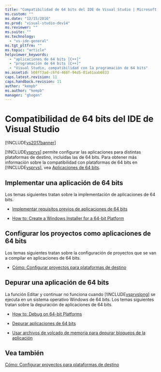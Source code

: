 ```yaml
---
title: "Compatibilidad de 64 bits del IDE de Visual Studio | Microsoft Docs"
ms.custom: ""
ms.date: "12/15/2016"
ms.prod: "visual-studio-dev14"
ms.reviewer: ""
ms.suite: ""
ms.technology: 
  - "vs-ide-general"
ms.tgt_pltfrm: ""
ms.topic: "article"
helpviewer_keywords: 
  - "aplicaciones de 64 bits [C++]"
  - "programación de 64 bits [C++]"
  - "Visual Studio, compatibilidad con la programación de 64 bits"
ms.assetid: b08ff3ad-c6fd-468f-94d5-01a61aab6833
caps.latest.revision: 11
caps.handback.revision: 11
author: "kempb"
ms.author: "kempb"
manager: "ghogen"
---
```

# Compatibilidad de 64 bits del IDE de Visual Studio
[!INCLUDE[vs2017banner](../code-quality/includes/vs2017banner.md)]

[!INCLUDE[vsprvs](../code-quality/includes/vsprvs_md.md)] permite configurar las aplicaciones para distintas plataformas de destino, incluidas las de 64 bits.  Para obtener más información sobre la compatibilidad con plataformas de 64 bits en [!INCLUDE[vsprvs](../code-quality/includes/vsprvs_md.md)], vea [Aplicaciones de 64 bits](../Topic/64-bit%20Applications.md).  
  
## Implementar una aplicación de 64 bits  
 Los temas siguientes tratan sobre la implementación de aplicaciones de 64 bits.  
  
-   [Implementar requisitos previos de aplicaciones de 64 bits](../deployment/deploying-prerequisites-for-64-bit-applications.md)  
  
-   [How to: Create a Windows Installer for a 64\-bit Platform](http://msdn.microsoft.com/es-es/232bfc64-f99a-4cc6-9806-ba70bb9a09ff)  
  
## Configurar los proyectos como aplicaciones de 64 bits  
 Los temas siguientes tratan sobre la configuración de proyectos que se van a compilar en aplicaciones de 64 bits.  
  
-   [Cómo: Configurar proyectos para plataformas de destino](../ide/how-to-configure-projects-to-target-platforms.md)  
  
## Depurar una aplicación de 64 bits  
 La función Editar y continuar no funciona cuando [!INCLUDE[vsprvslong](../code-quality/includes/vsprvslong_md.md)] se ejecuta en un sistema operativo Windows de 64 bits.  Los temas siguientes tratan sobre la depuración de aplicaciones de 64 bits.  
  
-   [How to: Debug on 64\-bit Platforms](http://msdn.microsoft.com/es-es/27495e23-a624-46fb-996f-043d0a816dd5)  
  
-   [Depurar aplicaciones de 64 bits](../debugger/debug-64-bit-applications.md)  
  
-   [Usar archivos de volcado de memoria para depurar bloqueos de la aplicación](../debugger/using-dump-files.md)  
  
## Vea también  
 [Cómo: Configurar proyectos para plataformas de destino](../ide/how-to-configure-projects-to-target-platforms.md)